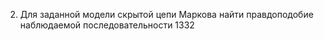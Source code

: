 2. Для заданной модели скрытой цепи Маркова найти правдоподобие наблюдаемой последовательности 1332  
